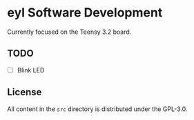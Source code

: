 # eyl Software Development

Currently focused on the Teensy 3.2 board.

## TODO

- [ ] Blink LED

## License

All content in the `src` directory is distributed under the GPL-3.0.
